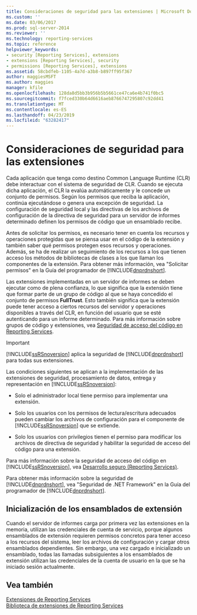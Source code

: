 ```yaml
---
title: Consideraciones de seguridad para las extensiones | Microsoft Docs
ms.custom: ''
ms.date: 03/06/2017
ms.prod: sql-server-2014
ms.reviewer: ''
ms.technology: reporting-services
ms.topic: reference
helpviewer_keywords:
- security [Reporting Services], extensions
- extensions [Reporting Services], security
- permissions [Reporting Services], extensions
ms.assetid: 58cbdfeb-1105-4a7d-a3b8-b897ff95f367
author: maggiesMSFT
ms.author: maggies
manager: kfile
ms.openlocfilehash: 128da8d5bb3b956b5b5661ce47ca6e4b741f0bc5
ms.sourcegitcommit: f7fced330b64d6616aeb8766747295807c92dd41
ms.translationtype: MT
ms.contentlocale: es-ES
ms.lasthandoff: 04/23/2019
ms.locfileid: "63282417"
---
```

# <a name="security-considerations-for-extensions"></a>Consideraciones de seguridad para las extensiones
  Cada aplicación que tenga como destino Common Language Runtime (CLR) debe interactuar con el sistema de seguridad de CLR. Cuando se ejecuta dicha aplicación, el CLR la evalúa automáticamente y le concede un conjunto de permisos. Según los permisos que reciba la aplicación, continúa ejecutándose o genera una excepción de seguridad. La configuración de seguridad local y las directivas de los archivos de configuración de la directiva de seguridad para un servidor de informes determinado definen los permisos de código que un ensamblado recibe.  
  
 Antes de solicitar los permisos, es necesario tener en cuenta los recursos y operaciones protegidas que se piensa usar en el código de la extensión y también saber qué permisos protegen esos recursos y operaciones. Además, se ha de realizar un seguimiento de los recursos a los que tienen acceso los métodos de bibliotecas de clases a los que llaman los componentes de la extensión. Para obtener más información, vea "Solicitar permisos" en la Guía del programador de [!INCLUDE[dnprdnshort](../../includes/dnprdnshort-md.md)].  
  
 Las extensiones implementadas en un servidor de informes se deben ejecutar como de plena confianza, lo que significa que la extensión tiene que formar parte de un grupo de código al que se haya concedido el conjunto de permisos **FullTrust**. Esto también significa que la extensión puede tener acceso a ciertos recursos del servidor y operaciones disponibles a través del CLR, en función del usuario que se esté autenticando para un informe determinado. Para más información sobre grupos de código y extensiones, vea [Seguridad de acceso del código en Reporting Services](secure-development/code-access-security-in-reporting-services.md).  
  
> [!IMPORTANT]  
>  [!INCLUDE[ssRSnoversion](../../includes/ssrsnoversion-md.md)] aplica la seguridad de [!INCLUDE[dnprdnshort](../../includes/dnprdnshort-md.md)] para todas sus extensiones.  
  
 Las condiciones siguientes se aplican a la implementación de las extensiones de seguridad, procesamiento de datos, entrega y representación en [!INCLUDE[ssRSnoversion](../../includes/ssrsnoversion-md.md)]:  
  
-   Solo el administrador local tiene permiso para implementar una extensión.  
  
-   Solo los usuarios con los permisos de lectura/escritura adecuados pueden cambiar los archivos de configuración para el componente de [!INCLUDE[ssRSnoversion](../../includes/ssrsnoversion-md.md)] que se extiende.  
  
-   Solo los usuarios con privilegios tienen el permiso para modificar los archivos de directiva de seguridad y habilitar la seguridad de acceso del código para una extensión.  
  
 Para más información sobre la seguridad de acceso del código en [!INCLUDE[ssRSnoversion](../../includes/ssrsnoversion-md.md)], vea [Desarrollo seguro &#40;Reporting Services&#41;](secure-development/secure-development-reporting-services.md).  
  
 Para obtener más información sobre la seguridad de [!INCLUDE[dnprdnshort](../../includes/dnprdnshort-md.md)], vea "Seguridad de .NET Framework" en la Guía del programador de [!INCLUDE[dnprdnshort](../../includes/dnprdnshort-md.md)].  
  
## <a name="initialization-of-extension-assemblies"></a>Inicialización de los ensamblados de extensión  
 Cuando el servidor de informes carga por primera vez las extensiones en la memoria, utilizan las credenciales de cuenta de servicio, porque algunos ensamblados de extensión requieren permisos concretos para tener acceso a los recursos del sistema, leer los archivos de configuración y cargar otros ensamblados dependientes. Sin embargo, una vez cargado e inicializado un ensamblado, todas las llamadas subsiguientes a los ensamblados de extensión utilizan las credenciales de la cuenta de usuario en la que se ha iniciado sesión actualmente.  
  
## <a name="see-also"></a>Vea también  
 [Extensiones de Reporting Services](reporting-services-extensions.md)   
 [Biblioteca de extensiones de Reporting Services](reporting-services-extension-library.md)  
  
  
